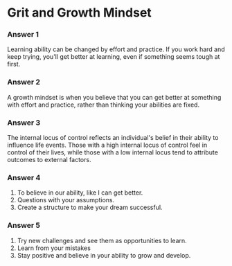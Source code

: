 # Grit and Growth Mindset

### Answer 1

Learning ability can be changed by effort and practice. If you work hard and keep trying, you'll get better at learning, even if something seems tough at first.

### Answer 2

A growth mindset is when you believe that you can get better at something with effort and practice, rather than thinking your abilities are fixed.

### Answer 3

The internal locus of control reflects an individual's belief in their ability to influence life events. Those with a high internal locus of control feel in control of their lives, while those with a low internal locus tend to attribute outcomes to external factors.

### Answer 4

1. To believe in our ability, like I can get better.
2. Questions with your assumptions.
3. Create a structure to make your dream successful.

### Answer 5

1. Try new challenges and see them as opportunities to learn.
2. Learn from your mistakes
3. Stay positive and believe in your ability to grow and develop.
